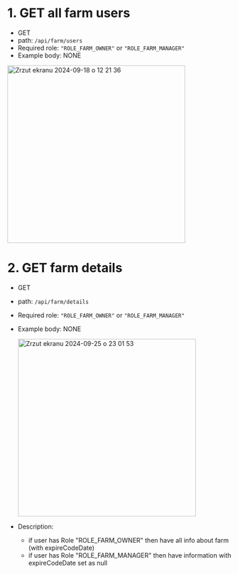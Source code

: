 # 1. GET all farm users
* GET
* path: ```/api/farm/users```
* Required role: ```"ROLE_FARM_OWNER"``` or ```"ROLE_FARM_MANAGER"```
* Example body: NONE


<img width="400" alt="Zrzut ekranu 2024-09-18 o 12 21 36" src="https://github.com/user-attachments/assets/77825c18-2201-4819-ac15-71dac9bc5851">


# 2. GET farm details
* GET
* path: ```/api/farm/details```
* Required role: ```"ROLE_FARM_OWNER"``` or ```"ROLE_FARM_MANAGER"```
* Example body: NONE

  <img width="400" alt="Zrzut ekranu 2024-09-25 o 23 01 53" src="https://github.com/user-attachments/assets/ef76075a-75fe-4f08-ae8a-95eab60bdfc1">

* Description:
   - if user has Role "ROLE_FARM_OWNER" then have all info about farm (with expireCodeDate)
   - if user has Role "ROLE_FARM_MANAGER" then have information with expireCodeDate set as null

